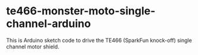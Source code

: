 # te466-monster-moto-single-channel-arduino
This is Arduino sketch code to drive the TE466 (SparkFun knock-off) single channel motor shield.
